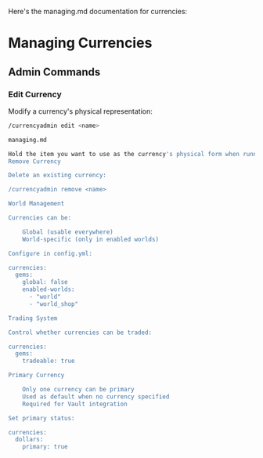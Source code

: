 Here's the managing.md documentation for currencies:

# Managing Currencies

## Admin Commands
### Edit Currency
Modify a currency's physical representation:
```bash
/currencyadmin edit <name>

managing.md

Hold the item you want to use as the currency's physical form when running this command.
Remove Currency

Delete an existing currency:

/currencyadmin remove <name>

World Management

Currencies can be:

    Global (usable everywhere)
    World-specific (only in enabled worlds)

Configure in config.yml:

currencies:
  gems:
    global: false
    enabled-worlds:
      - "world"
      - "world_shop"

Trading System

Control whether currencies can be traded:

currencies:
  gems:
    tradeable: true

Primary Currency

    Only one currency can be primary
    Used as default when no currency specified
    Required for Vault integration

Set primary status:

currencies:
  dollars:
    primary: true
